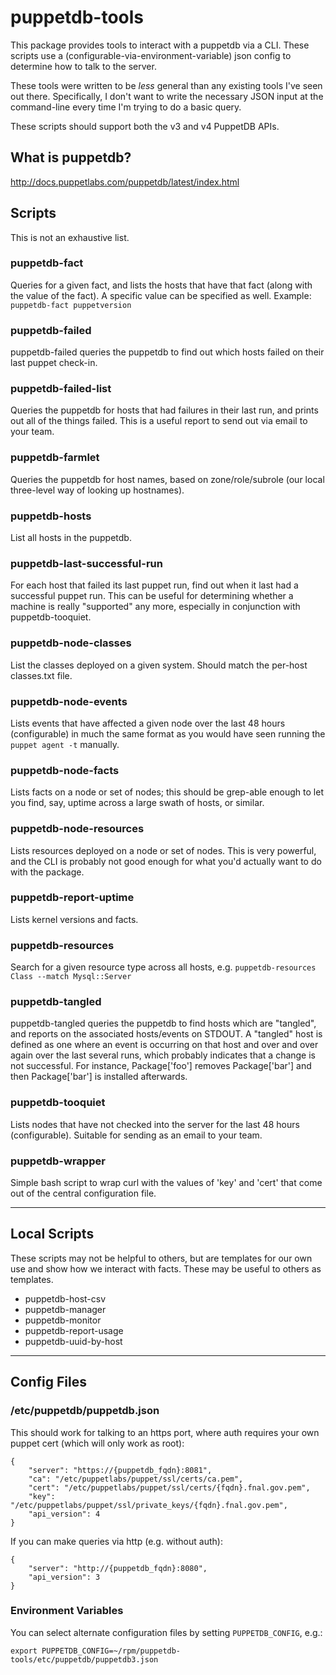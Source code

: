 # puppetdb-tools

This package provides tools to interact with a puppetdb via a CLI.  These
scripts use a (configurable-via-environment-variable) json config to
determine how to talk to the server.

These tools were written to be *less* general than any existing tools I've
seen out there.  Specifically, I don't want to write the necessary JSON
input at the command-line every time I'm trying to do a basic query.

These scripts should support both the v3 and v4 PuppetDB APIs.

## What is puppetdb?

<http://docs.puppetlabs.com/puppetdb/latest/index.html>

## Scripts

This is not an exhaustive list.

### puppetdb-fact

Queries for a given fact, and lists the hosts that have that fact (along
with the value of the fact).  A specific value can be specified as well.
Example: `puppetdb-fact puppetversion`

### puppetdb-failed

puppetdb-failed queries the puppetdb to find out which hosts failed on
their last puppet check-in.

### puppetdb-failed-list

Queries the puppetdb for hosts that had failures in their last run, and
prints out all of the things failed.  This is a useful report to send out
via email to your team.

### puppetdb-farmlet

Queries the puppetdb for host names, based on zone/role/subrole (our local
three-level way of looking up hostnames).

### puppetdb-hosts

List all hosts in the puppetdb.

### puppetdb-last-successful-run

For each host that failed its last puppet run, find out when it last had
a successful puppet run.  This can be useful for determining whether a
machine is really "supported" any more, especially in conjunction with
puppetdb-tooquiet.

### puppetdb-node-classes

List the classes deployed on a given system.  Should match the per-host
classes.txt file.

### puppetdb-node-events

Lists events that have affected a given node over the last 48 hours
(configurable) in much the same format as you would have seen running the
`puppet agent -t` manually.

### puppetdb-node-facts

Lists facts on a node or set of nodes; this should be grep-able enough to
let you find, say, uptime across a large swath of hosts, or similar.

### puppetdb-node-resources

Lists resources deployed on a node or set of nodes.  This is very
powerful, and the CLI is probably not good enough for what you'd actually
want to do with the package.

### puppetdb-report-uptime

Lists kernel versions and facts.

### puppetdb-resources

Search for a given resource type across all hosts, e.g.
`puppetdb-resources Class --match Mysql::Server`

### puppetdb-tangled

puppetdb-tangled queries the puppetdb to find hosts which are "tangled",
and reports on the associated hosts/events on STDOUT.  A "tangled" host
is defined as one where an event is occurring on that host and over and
over again over the last several runs, which probably indicates that a
change is not successful.  For instance, Package['foo'] removes
Package['bar'] and then Package['bar'] is installed afterwards.

### puppetdb-tooquiet

Lists nodes that have not checked into the server for the last 48 hours
(configurable).  Suitable for sending as an email to your team.

### puppetdb-wrapper

Simple bash script to wrap curl with the values of 'key' and 'cert' that
come out of the central configuration file.

-------------------------------------------------------------------------------

## Local Scripts

These scripts may not be helpful to others, but are templates for our own
use and show how we interact with facts.  These may be useful to others as
templates.

* puppetdb-host-csv
* puppetdb-manager
* puppetdb-monitor
* puppetdb-report-usage
* puppetdb-uuid-by-host

-------------------------------------------------------------------------------

## Config Files

### /etc/puppetdb/puppetdb.json

This should work for talking to an https port, where auth requires your own puppet cert (which will only work as root):

    {
        "server": "https://{puppetdb_fqdn}:8081",
        "ca": "/etc/puppetlabs/puppet/ssl/certs/ca.pem",
        "cert": "/etc/puppetlabs/puppet/ssl/certs/{fqdn}.fnal.gov.pem",
        "key": "/etc/puppetlabs/puppet/ssl/private_keys/{fqdn}.fnal.gov.pem",
        "api_version": 4
    }

If you can make queries via http (e.g. without auth):


    {
        "server": "http://{puppetdb_fqdn}:8080",
        "api_version": 3
    }

### Environment Variables

You can select alternate configuration files by setting `PUPPETDB_CONFIG`,
e.g.:

    export PUPPETDB_CONFIG=~/rpm/puppetdb-tools/etc/puppetdb/puppetdb3.json
